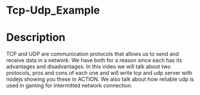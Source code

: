 # Tcp-Udp_Example

# Description
TCP and UDP are communication protocols that allows us to send and receive data in a network. We have both for a reason since each has its advantages and disadvantages. In this video we will talk about two protocols, pros and cons of each one and will write tcp and udp server with nodejs showing you these in ACTION. We also talk about how reliable udp is used in gaming for intermitted network connection. 
